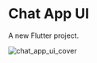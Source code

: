 # Chat App UI

A new Flutter project.

![chat_app_ui_cover](https://user-images.githubusercontent.com/85620139/125628183-6376e1e0-11ab-4682-97c8-78c80eadd8ea.png)
